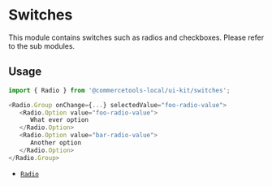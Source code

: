 # Switches

This module contains switches such as radios and checkboxes. Please refer to the
sub modules.

## Usage

```js
import { Radio } from '@commercetools-local/ui-kit/switches';

<Radio.Group onChange={...} selectedValue="foo-radio-value">
   <Radio.Option value="foo-radio-value">
      What ever option
   </Radio.Option>
   <Radio.Option value="bar-radio-value">
      Another option
   </Radio.Option>
</Radio.Group>
```

* [`Radio`](radio/README.md)
